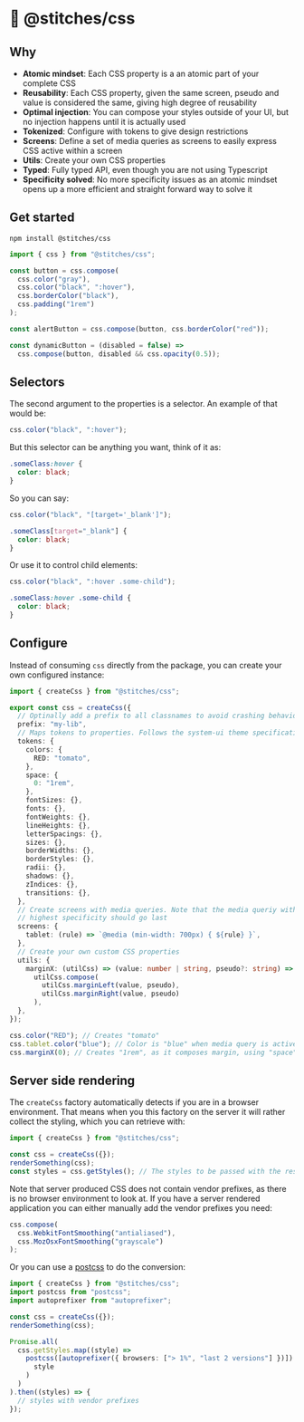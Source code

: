 # :thread: @stitches/css

## Why

- **Atomic mindset**: Each CSS property is a an atomic part of your complete CSS
- **Reusability**: Each CSS property, given the same screen, pseudo and value is considered the same, giving high degree of reusability
- **Optimal injection**: You can compose your styles outside of your UI, but no injection happens until it is actually used
- **Tokenized**: Configure with tokens to give design restrictions
- **Screens**: Define a set of media queries as screens to easily express CSS active within a screen
- **Utils**: Create your own CSS properties
- **Typed**: Fully typed API, even though you are not using Typescript
- **Specificity solved**: No more specificity issues as an atomic mindset opens up a more efficient and straight forward way to solve it

## Get started

`npm install @stitches/css`

```ts
import { css } from "@stitches/css";

const button = css.compose(
  css.color("gray"),
  css.color("black", ":hover"),
  css.borderColor("black"),
  css.padding("1rem")
);

const alertButton = css.compose(button, css.borderColor("red"));

const dynamicButton = (disabled = false) =>
  css.compose(button, disabled && css.opacity(0.5));
```

## Selectors

The second argument to the properties is a selector. An example of that would be:

```ts
css.color("black", ":hover");
```

But this selector can be anything you want, think of it as:

```css
.someClass:hover {
  color: black;
}
```

So you can say:

```ts
css.color("black", "[target='_blank']");
```

```css
.someClass[target="_blank"] {
  color: black;
}
```

Or use it to control child elements:

```ts
css.color("black", ":hover .some-child");
```

```css
.someClass:hover .some-child {
  color: black;
}
```

## Configure

Instead of consuming `css` directly from the package, you can create your own configured instance:

```ts
import { createCss } from "@stitches/css";

export const css = createCss({
  // Optinally add a prefix to all classnames to avoid crashing behaviour
  prefix: "my-lib",
  // Maps tokens to properties. Follows the system-ui theme specification: https://system-ui.com/theme
  tokens: {
    colors: {
      RED: "tomato",
    },
    space: {
      0: "1rem",
    },
    fontSizes: {},
    fonts: {},
    fontWeights: {},
    lineHeights: {},
    letterSpacings: {},
    sizes: {},
    borderWidths: {},
    borderStyles: {},
    radii: {},
    shadows: {},
    zIndices: {},
    transitions: {},
  },
  // Create screens with media queries. Note that the media queriy with the
  // highest specificity should go last
  screens: {
    tablet: (rule) => `@media (min-width: 700px) { ${rule} }`,
  },
  // Create your own custom CSS properties
  utils: {
    marginX: (utilCss) => (value: number | string, pseudo?: string) =>
      utilCss.compose(
        utilCss.marginLeft(value, pseudo),
        utilCss.marginRight(value, pseudo)
      ),
  },
});

css.color("RED"); // Creates "tomato"
css.tablet.color("blue"); // Color is "blue" when media query is active
css.marginX(0); // Creates "1rem", as it composes margin, using "space" from tokens
```

## Server side rendering

The `createCss` factory automatically detects if you are in a browser environment. That means when you this factory on the server it will rather collect the styling, which you can retrieve with:

```ts
import { createCss } from "@stitches/css";

const css = createCss({});
renderSomething(css);
const styles = css.getStyles(); // The styles to be passed with the resulting HTML
```

Note that server produced CSS does not contain vendor prefixes, as there is no browser environment to look at. If you have a server rendered application you can either manually add the vendor prefixes you need:

```ts
css.compose(
  css.WebkitFontSmoothing("antialiased"),
  css.MozOsxFontSmoothing("grayscale")
);
```

Or you can use a [postcss](https://www.npmjs.com/package/postcss) to do the conversion:

```ts
import { createCss } from "@stitches/css";
import postcss from "postcss";
import autoprefixer from "autoprefixer";

const css = createCss({});
renderSomething(css);

Promise.all(
  css.getStyles.map((style) =>
    postcss([autoprefixer({ browsers: ["> 1%", "last 2 versions"] })]).process(
      style
    )
  )
).then((styles) => {
  // styles with vendor prefixes
});
```
